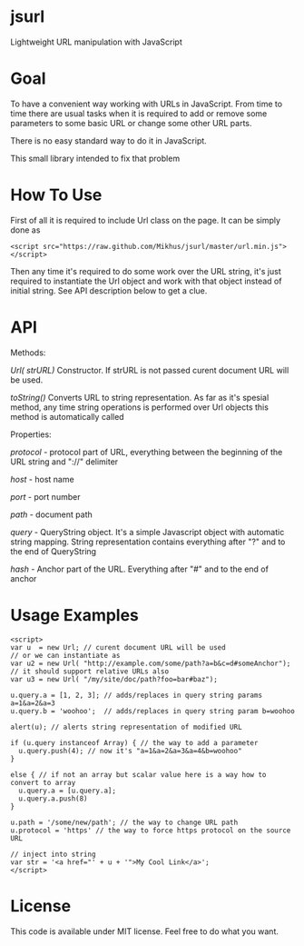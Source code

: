 jsurl
=====

Lightweight URL manipulation with JavaScript

Goal
====

To have a convenient way working with URLs in JavaScript. From time to time there are usual tasks 
when it is required to add or remove some parameters to some basic URL or change some other URL
parts.

There is no easy standard way to do it in JavaScript.

This small library intended to fix that problem

How To Use
==========

First of all it is required to include Url class on the page. It can be simply done as

    <script src="https://raw.github.com/Mikhus/jsurl/master/url.min.js"></script>

Then any time it's required to do some work over the URL string, it's just required to
instantiate the Url object and work with that object instead of initial string. See API
description below to get a clue.

API
===

Methods:

*Url( strURL)*
Constructor. If strURL is not passed curent document URL will be used.

*toString()*
Converts URL to string representation. As far as it's spesial method, any time string
operations is performed over Url objects this method is automatically called

Properties:

*protocol* - protocol part of URL, everything between the beginning of the URL string 
and "://" delimiter

*host* - host name

*port* - port number

*path* - document path

*query* - QueryString object. It's a simple Javascript object with automatic string
mapping. String representation contains everything after "?" and to the end of QueryString

*hash* - Anchor part of the URL. Everything after "#" and to the end of anchor

Usage Examples
==============
    <script>
    var u  = new Url; // curent document URL will be used
    // or we can instantiate as
    var u2 = new Url( "http://example.com/some/path?a=b&c=d#someAnchor");
    // it should support relative URLs also
    var u3 = new Url( "/my/site/doc/path?foo=bar#baz");
    
    u.query.a = [1, 2, 3]; // adds/replaces in query string params a=1&a=2&a=3
    u.query.b = 'woohoo';  // adds/replaces in query string param b=woohoo
    
    alert(u); // alerts string representation of modified URL
    
    if (u.query instanceof Array) { // the way to add a parameter
      u.query.push(4); // now it's "a=1&a=2&a=3&a=4&b=woohoo"
    }
    
    else { // if not an array but scalar value here is a way how to convert to array
      u.query.a = [u.query.a];
      u.query.a.push(8)
    }
    
    u.path = '/some/new/path'; // the way to change URL path
    u.protocol = 'https' // the way to force https protocol on the source URL
    
    // inject into string
    var str = '<a href="' + u + '">My Cool Link</a>';
    </script>

License
=======

This code is available under MIT license. Feel free to do what you want.
